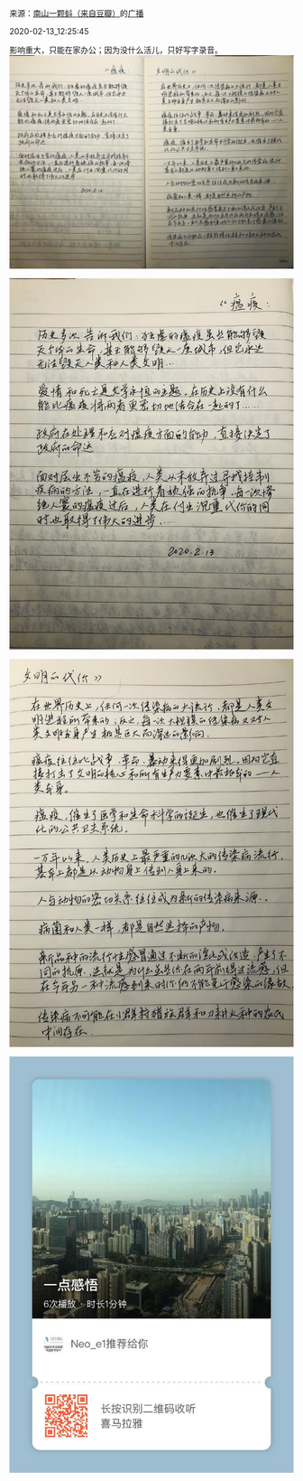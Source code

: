 来源：[南山一颗蚪（来自豆瓣）](https://www.douban.com/people/162157856/)的[广播](https://www.douban.com/people/162157856/status/2808106888/)


2020-02-13_12:25:45


影响重大，只能在家办公；因为没什么活儿，只好写字录音。
![](./pic/2020-02-13_12:25:45-南山一颗蚪的广播1.jpg)  

![](./pic/2020-02-13_12:25:45-南山一颗蚪的广播2.jpg)  

![](./pic/2020-02-13_12:25:45-南山一颗蚪的广播3.jpg)  

![](./pic/2020-02-13_12:25:45-南山一颗蚪的广播4.jpg)  

